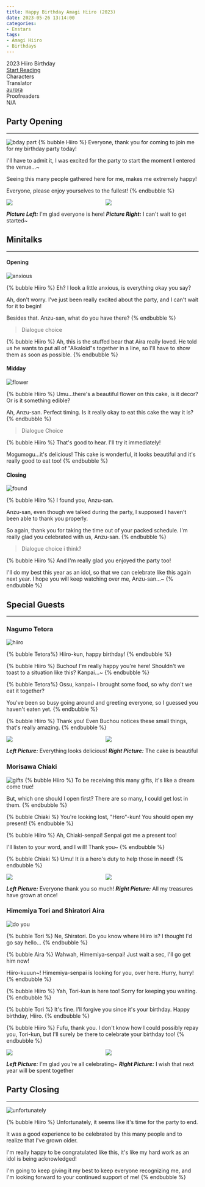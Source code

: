 ```yaml
---
title: Happy Birthday Amagi Hiiro (2023)
date: 2023-05-26 13:14:00
categories:
- Enstars
tags:
- Amagi Hiiro
- Birthdays
---
```


<div class="preview-wrapper reverse" style="--storyColor: #hex;--storyColor-rgb: r,g,b;--storyColor-h: hue;--storyColor-s: saturation%;--storyColor-l: lightness%;">
  <div class="grid-wrapper">
      <div class="preview-background" style="background-image: url('https://media.discordapp.net/attachments/1110345002015535124/1111748207937069148/IMG_4935.png?width=990&height=1036')"></div>
      <div class="preview-box" style="background: calc(var(--card-background) + 2%)">
          <div class="title-area">
              <div class="title-area__title">2023 Hiiro Birthday</div>
              <div class="title-area__start"><a href="/2023/05/25/haku-bday-2023/">Start Reading</a></div>
          </div>
          <div class="info-area">
              <div class="info">
                  <div class="info-item characters">
                      <div class="label">
                          Characters
                      </div>
                      <div class="value">
                      <a href="/tags/Amagi-Hiiro/" character="Hiiro" title="Hiiro"></a>
                      <a href="/tags/Shiratori-Aira/" character="Aira" title="Aira"></a>
                      <a href="/tags/Himemiya-Tori/" character="Tori" title="Tori"></a>
                      <a href="/tags/Nagumo-Tetora/" character="Tetora" title="Tetora"></a>
                      <a href="/tags/Morisawa-Chiaki/" character="Chiaki" title="Chiaki"></a>
                        <!-- 
                          <a href="/tags/[CHARACTER_LAST_NAME]-[CHARACTER_FIRST_NAME]/" character="[CHARACTER_FIRST_AME]" title="[CHARACTER_FIRST_NAME]"></a>
                         -->
                         <!-- COPY AND PASTE THE ABOVE FOR EACH CHARACTER THAT APPEARS IN THE STORY -->
                      </div>
                  </div>
                  <div class="info-item tl">
                      <div class="label">
                          Translator
                      </div>
                      <div class="value">
                          <a href="https://twitter.com/azurecrystalz">aurora</a>
                      </div>
                  </div>
                  <div class="info-item pr">
                      <div class="label">
                          Proofreaders
                      </div>
                      <div class="value">
                          N/A
                      </div>
                  </div>
              </div>
          </div>
      </div>
  </div>
</div>

<!-- more -->

<div style="margin-top: 3%">
  <style>
    [character] {
      --dark-mode: hsl(var(--hue), 30%, 30%);
      display: flex;
    }
    [character]::before {
      position: absolute;
      margin-left: 75px;
    }
    [character] p {
      max-width: calc(100% - 75px);
      margin-left: 75px;
      color: inherit;
    }
    :root[theme='dark'] [character] p {
      background: var(--dark-mode);
    }
    :root[theme='dark'] [character] p .thought {
      color: #9f9fff;
    }
    :root[theme='light'] [character] p {
      background: var(--light-mode);
    }
    [character] p:first-child {
      margin-top: 20px;
      border-top-left-radius: 0px;
    }
    [character] p:first-child::before {
      position: absolute;
      left: 0;
    }
    [character]::after {
      display: none;
      left: 65px;
      top: 37px;
    }
    .msr-narration {
      display: flex;
      align-items: center;
      margin: 20px 0px;
      gap: 5px;
    }
    .msr-narration::before {
      content: "";
      display: inline-block;
      background: var(--article-text);
      height: 1px;
      width: 15%;
    }
    .msr-narration p {
      margin: 0;
    }
    .photos {
         display: grid;
    grid-template-columns: 1fr 1fr;
    column-gap: 15px;
    }
    @media (max-width: 650px) {
    [character] p {
        margin:0 0 .4em 65px;
        padding: .72em;
        margin-left: 55px !important;
    }
    [character]::before,[character][hidden]::before,[character][unknown]::before {
        margin-left: 70px;
        margin-left: 55px !important;
    }
}    
.minitalk {
    display: flex !important;
    flex-direction: column;
    gap: 8px;
    transition: .15s all ease;
}
.minitalk-option_content {
    display: none;
    padding: 8px 0 0px;
}
.use-motion .post-block, .use-motion .pagination, .use-motion .comments {
    visibility: hidden;
}
blockquote {
      margin-bottom: 12px;
    }
  </style>

## Party Opening

---

![bday part](https://64.media.tumblr.com/743c19e3e5d20ee8e64f70dca0c47acd/5f2fc2b38ec0d41a-21/s2048x3072/4a0ed4fc74cfcd10c0c1ab64b08000a1da7c07d3.pnj)
{% bubble Hiiro %}
  Everyone, thank you for coming to join me for my birthday party today!
  
  I'll have to admit it, I was excited for the party to start the moment I entered the venue...~
  
  Seeing this many people gathered here for me, makes me extremely happy!
  
  Everyone, please enjoy yourselves to the fullest!
{% endbubble %}

<div class="photos">
  <img src="https://64.media.tumblr.com/41fb7086c5dc62dee434ebcc3ae77a57/5f2fc2b38ec0d41a-79/s2048x3072/d8bc6d2faf79897277977351573fa6c1dccac7c7.pnj">
  <img src="https://64.media.tumblr.com/a939215ab260bdbb1c1b0ae4ad2d4bf2/5f2fc2b38ec0d41a-ea/s2048x3072/a50fc32f245154603c11ed57fe9c059575cd8f30.pnj">
</div>

***Picture Left:*** I'm glad everyone is here!
***Picture Right:*** I can't wait to get started~

## Minitalks

---

#### Opening


![anxious](https://64.media.tumblr.com/0e5fb8548076945b5142c1b87d32812f/a034b7fb0ce83f49-25/s2048x3072/7124172236664eda7a62c5f33777ac2d5256ebbe.pnj)

{% bubble Hiiro %}
  Eh? I look a little anxious, is everything okay you say?
  
  Ah, don't worry. I've just been really excited about the party, and I can't wait for it to begin!
  
  Besides that. Anzu-san, what do you have there?
{% endbubble %}

> Dialogue choice

{% bubble Hiiro %}
  Ah, this is the stuffed bear that Aira really loved. He told us he wants to put all of "Alkaloid"s together in a line, so I'll have to show them as soon as possible.
{% endbubble %}

#### Midday

![flower](https://64.media.tumblr.com/9917886a359725f5ba9b051d344d4b56/a034b7fb0ce83f49-fe/s2048x3072/1bbc4e01ceff6e32067f3c75aa67d617aeb08104.pnj)

{% bubble Hiiro %}
  Umu...there's a beautiful flower on this cake, is it decor? Or is it something edible?

  Ah, Anzu-san. Perfect timing. Is it really okay to eat this cake the way it is?
{% endbubble %}

> Dialogue Choice

{% bubble Hiiro %}
  That's good to hear. I'll try it immediately!

  Mogumogu...it's delicious! This cake is wonderful, it looks beautiful and it's really good to eat too!
{% endbubble %}

#### Closing

![found](https://64.media.tumblr.com/8a87579d20fb1817fbaec63d503f2786/a034b7fb0ce83f49-23/s2048x3072/276dd24c3a0664cc00c0263069ad85feb0b113b0.pnj)

{% bubble Hiiro %}
  I found you, Anzu-san.
  
  Anzu-san, even though we talked during the party, I supposed I haven't been able to thank you properly.
  
  So again, thank you for taking the time out of your packed schedule. I'm really glad you celebrated with us, Anzu-san.
{% endbubble %}

  > Dialogue choice i think?
  
{% bubble Hiiro %}
  And I'm really glad you enjoyed the party too!
  
  I'll do my best this year as an idol, so that we can celebrate like this again next year.  I hope you will keep watching over me, Anzu-san...~
{% endbubble %}

## Special Guests

---

### Nagumo Tetora

![hiiro](https://64.media.tumblr.com/04668ae8dc1c2524cbbec24d2610c1bd/c9084e4199d365f4-a4/s2048x3072/60cf48431ff224c1961794756752c2f20b3f3019.pnj)

{% bubble Tetora%}
  Hiiro-kun, happy birthday!
{% endbubble %}

{% bubble Hiiro %}
  Buchou! I'm really happy you're here! Shouldn't we toast to a situation like this? Kanpai...~
{% endbubble %}

{% bubble Tetora%}
  Ossu, kanpai~ I brought some food, so why don't we eat it together?
  
  You've been so busy going around and greeting everyone, so I guessed you haven't eaten yet.
{% endbubble %}

{% bubble Hiiro %}
  Thank you! Even Buchou notices these small things, that's really amazing.
{% endbubble %}

<div class="photos">
  <img src="https://64.media.tumblr.com/ff2ed16365d6597a209151f61c8bafd6/c9084e4199d365f4-21/s2048x3072/2570a98831403a39d9fcb3bfc3a763583d86c027.pnj">
  <img src="https://64.media.tumblr.com/9bfec36a8d9a1335dfe2383a9f662d78/c9084e4199d365f4-b7/s2048x3072/2a1f3bc87beef7d89b010ede090cc92b3cc55e0c.pnj">
</div>

***Left Picture:*** Everything looks delicious!
***Right Picture:*** The cake is beautiful

### Morisawa Chiaki

![gifts](https://64.media.tumblr.com/e51e6e10d137211233d4a40d6053b3c8/3e2f559c6a54d92e-0a/s2048x3072/3c81ec7f2d2852f0b12b8fe91f1910ea2ef3548e.pnj)
{% bubble Hiiro %}
  To be receiving this many gifts, it's like a dream come true!
  
  But, which one should I open first? There are so many, I could get lost in them.
{% endbubble %}

{% bubble Chiaki %}
  You're looking lost, "Hero"-kun! You should open my present!
{% endbubble %}

{% bubble Hiiro %}
  Ah, Chiaki-senpai! Senpai got me a present too!
  
  I'll listen to your word, and I will! Thank you~
{% endbubble %}

{% bubble Chiaki %}
  Umu! It *is* a hero's duty to help those in need!
{% endbubble %}

<div class="photos">
  <img src="https://64.media.tumblr.com/dcce27314e504269b842535d0a6e721d/3e2f559c6a54d92e-94/s2048x3072/8c48f8b6f5b74934f521ac9b6cea13d6da78cfdf.pnj">
  <img src="https://64.media.tumblr.com/34b5f3cf239da3b54b246242b57f57e5/3e2f559c6a54d92e-53/s2048x3072/6bdc1315c3c8ba8d647a3f65cb0bbd966fc884e2.pnj">
</div>

***Left Picture:*** Everyone thank you so much!
***Right Picture:*** All my treasures have grown at once!

### Himemiya Tori and Shiratori Aira

![do you](https://64.media.tumblr.com/ca583950dd27dbef3d289feb3aeb8c04/dfc43048f91931d1-f5/s2048x3072/f2fbdbcded757ae603b1fdff7e7a47ed1d0b91de.pnj)

{% bubble Tori %}
  Ne, Shiratori. Do you know where Hiiro is? I thought I'd go say hello...
{% endbubble %}

{% bubble Aira %}
  Wahwah, Himemiya-senpai! Just wait a sec, I'll go get him now!

  Hiiro-kuuun~! Himemiya-senpai is looking for you, over here. Hurry, hurry!
{% endbubble %}

{% bubble Hiiro %}
  Yah, Tori-kun is here too! Sorry for keeping you waiting.
{% endbubble %}

{% bubble Tori %}
  It's fine. I'll forgive you since it's your birthday. Happy birthday, Hiiro.
{% endbubble %}

{% bubble Hiiro %}
  Fufu, thank you. I don't know how I could possibly repay you, Tori-kun, but I'll surely be there to celebrate your birthday too!
{% endbubble %}

<div class="photos">
  <img src="https://64.media.tumblr.com/d52bd1faa20ebf4801cb513655ac4574/dfc43048f91931d1-13/s2048x3072/e5256871dc182e80e1cf90fa6e50c4cafebda92a.pnj">
  <img src="https://64.media.tumblr.com/6977ee50572c965fe37aaad4c589b49d/dfc43048f91931d1-32/s2048x3072/6aca244784bb20c16831956a2fbba763728b367d.pnj">
</div>

***Left Picture:*** I'm glad you're all celebrating~
***Right Picture:*** I wish that next year will be spent together

## Party Closing

---

![unfortunately](https://64.media.tumblr.com/fc4fab77d631916952f04a232c97327e/a4c5b4ddcca2117d-0b/s2048x3072/d337a292068d5b3f6a7618c764367b4775af222b.pnj)

{% bubble Hiiro %}
  Unfortunately, it seems like it's time for the party to end.
  
  It was a good experience to be celebrated by this many people and to realize that I've grown older.
  
  I'm really happy to be congratulated like this, it's like my hard work as an idol is being acknowledged!
  
  I'm going to keep giving it my best to keep everyone recognizing me, and I'm looking forward to your continued support of me!
{% endbubble %}

  <!-- CONTENT GOES HERE -->

  <!-- 
  SPEECH BUBBLE FORMAT: 
  {% bubble [CHARACTER_FIRST_NAME] [ATTRIBUTE(optional)]}
    DIALOGUE TEXT HERE

    ADD A LINE SPACE FOR A NEW LINE

    <th>EMBED THOUGHT DIALOGUE WITH THESE TAGS</th>
  {% endbubble %}
  -->

  </div>
